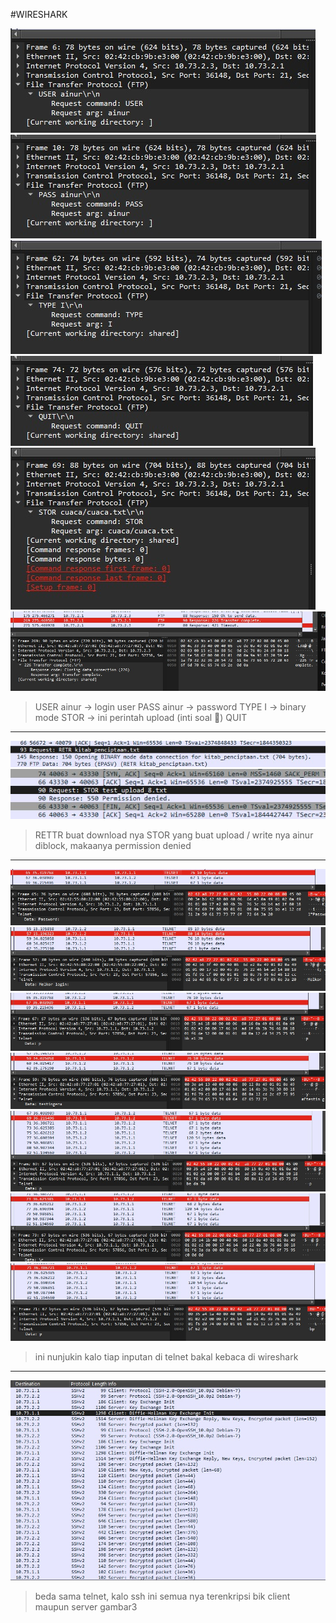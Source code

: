 #WIRESHARK

![gambar8.png](https://github.com/youone-its/Jarkom-Modul-1-2025-K19/blob/main/WhatsApp%20Image%202025-10-02%20at%2009.16.49_d3dba4cf.jpg)
![gambar81.png](https://github.com/youone-its/Jarkom-Modul-1-2025-K19/blob/main/WhatsApp%20Image%202025-10-02%20at%2009.17.30_07c82a3c.jpg)
![gambar82.png](https://github.com/youone-its/Jarkom-Modul-1-2025-K19/blob/main/WhatsApp%20Image%202025-10-02%20at%2009.18.08_c4dcef8f.jpg)
![gambar83.png](https://github.com/youone-its/Jarkom-Modul-1-2025-K19/blob/main/WhatsApp%20Image%202025-10-02%20at%2009.19.38_caa807b8.jpg)
![gambar84.png](https://github.com/youone-its/Jarkom-Modul-1-2025-K19/blob/main/WhatsApp%20Image%202025-10-02%20at%2009.18.42_4bb46c77.jpg)
![gambar84.png](https://github.com/youone-its/Jarkom-Modul-1-2025-K19/blob/main/WhatsApp%20Image%202025-10-02%20at%2009.23.38_3f5a17c5.jpg)

> USER ainur → login user
> PASS ainur → password
> TYPE I → binary mode
> STOR <namafile> → ini perintah upload (inti soal 🚀)
> QUIT

---

![gambar84.png](https://github.com/youone-its/Jarkom-Modul-1-2025-K19/blob/main/WhatsApp%20Image%202025-10-02%20at%2009.27.31_912dcf85.jpg)
![gambar84.png](https://github.com/youone-its/Jarkom-Modul-1-2025-K19/blob/main/WhatsApp%20Image%202025-10-02%20at%2009.28.33_8bd907d4.jpg)

> RETTR buat download nya
> STOR yang buat upload / write nya ainur diblock, makaanya permission denied

---

![gambar84.png](https://github.com/youone-its/Jarkom-Modul-1-2025-K19/blob/main/WhatsApp%20Image%202025-10-02%20at%2009.33.40_1ba2074c.jpg)
![gambar84.png](https://github.com/youone-its/Jarkom-Modul-1-2025-K19/blob/main/WhatsApp%20Image%202025-10-02%20at%2009.33.40_1dc8fd53.jpg)
![gambar84.png](https://github.com/youone-its/Jarkom-Modul-1-2025-K19/blob/main/WhatsApp%20Image%202025-10-02%20at%2009.33.40_318af8f3.jpg)
![gambar84.png](https://github.com/youone-its/Jarkom-Modul-1-2025-K19/blob/main/WhatsApp%20Image%202025-10-02%20at%2009.33.40_3a9dd893.jpg)
![gambar84.png](https://github.com/youone-its/Jarkom-Modul-1-2025-K19/blob/main/WhatsApp%20Image%202025-10-02%20at%2009.33.41_d3c0c0e5.jpg)
![gambar84.png](https://github.com/youone-its/Jarkom-Modul-1-2025-K19/blob/main/WhatsApp%20Image%202025-10-02%20at%2009.33.41_f6bf7ca2.jpg)
![gambar84.png](https://github.com/youone-its/Jarkom-Modul-1-2025-K19/blob/main/WhatsApp%20Image%202025-10-02%20at%2009.33.41_fcf202be.jpg)

> ini nunjukin kalo tiap inputan di telnet bakal kebaca di wireshark

---

![gambar84.png](https://github.com/youone-its/Jarkom-Modul-1-2025-K19/blob/main/WhatsApp%20Image%202025-10-02%20at%2009.39.27_7800ea65.jpg)

> beda sama telnet, kalo ssh ini semua nya terenkripsi bik client maupun server
gambar3

